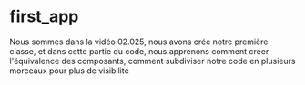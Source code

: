 # first_app
Nous sommes dans la vidéo 02.025, nous avons crée notre première classe, et dans cette partie du code, nous apprenons comment créer l'équivalence des composants, comment subdiviser 
notre code en plusieurs morceaux pour plus de visibilité
